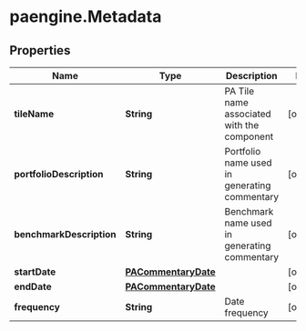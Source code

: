 # paengine.Metadata

## Properties

Name | Type | Description | Notes
------------ | ------------- | ------------- | -------------
**tileName** | **String** | PA Tile name associated with the component | [optional] 
**portfolioDescription** | **String** | Portfolio name used in generating commentary | [optional] 
**benchmarkDescription** | **String** | Benchmark name used in generating commentary | [optional] 
**startDate** | [**PACommentaryDate**](PACommentaryDate.md) |  | [optional] 
**endDate** | [**PACommentaryDate**](PACommentaryDate.md) |  | [optional] 
**frequency** | **String** | Date frequency | [optional] 


